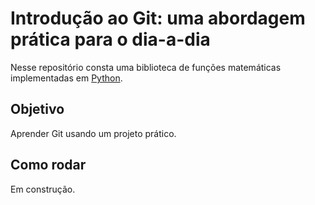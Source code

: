 # Introdução ao Git: uma abordagem prática para o dia-a-dia

Nesse repositório consta uma biblioteca de funções matemáticas implementadas em [Python](https://www.python.org).

## Objetivo

Aprender Git usando um projeto prático.

## Como rodar

Em construção.
